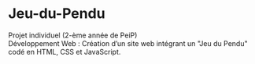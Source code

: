 # Jeu-du-Pendu

Projet individuel (2-ème année de PeiP)  
Développement Web : Création d’un site web intégrant un "Jeu du Pendu" codé en HTML, CSS et JavaScript.
